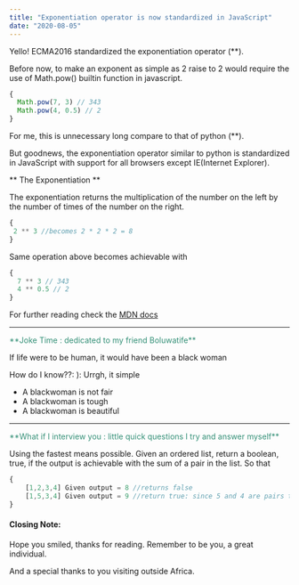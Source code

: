 ```yaml
---
title: "Exponentiation operator is now standardized in JavaScript"
date: "2020-08-05"
---
```


Yello! ECMA2016 standardized the exponentiation operator (**).

Before now, to make an exponent as simple as 2 raise to 2 would require the use of Math.pow() builtin function in javascript.
```javascript
{
  Math.pow(7, 3) // 343
  Math.pow(4, 0.5) // 2
}
```

For me, this is unnecessary long compare to that of python (**).

But goodnews, the exponentiation operator similar to python is standardized in JavaScript with support for all browsers except IE(Internet Explorer).

** The Exponentiation **

 The exponentiation returns the multiplication of the number on the left by the number of times of the number on the right. 

```javascript
{
 2 ** 3 //becomes 2 * 2 * 2 = 8
}
```

Same operation above becomes achievable with 

```javascript
{
  7 ** 3 // 343
  4 ** 0.5 // 2
}
```

For further reading check the <a href= "https://developer.mozilla.org/en-US/docs/Web/JavaScript/Reference/Operators/Arithmetic_Operators">MDN docs</a> 
****
<span style="color:#349077">
**Joke Time : dedicated to my friend Boluwatife**
</span>

 If life were to be human, it would have been a black woman

How do I know??: ): Urrgh, it simple
- A blackwoman is not fair
- A blackwoman is tough
- A blackwoman is beautiful



***
<span style="color:#349077">
**What if I interview you : little quick questions I try and answer myself**
</span>

Using the fastest means possible. Given an ordered list, return a boolean, true, if the output is achievable with the sum of a pair in the list. So that

```javascript
{
    [1,2,3,4] Given output = 8 //returns false
    [1,5,3,4] Given output = 9 //return true: since 5 and 4 are pairs that can be sumed up to the output 9
}
```


#### Closing Note:
 Hope you smiled, thanks for reading. Remember to be you, a great individual.

 And a special thanks to you visiting  outside Africa. 


